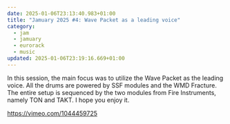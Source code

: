 ```yaml
---
date: 2025-01-06T23:13:40.983+01:00
title: "Jamuary 2025 #4: Wave Packet as a leading voice"
category:
  - jam
  - jamuary
  - eurorack
  - music
updated: 2025-01-06T23:19:16.669+01:00
---
```


In this session, the main focus was to utilize the Wave Packet as the leading voice. All the drums are powered by SSF modules and the WMD Fracture. The entire setup is sequenced by the two modules from Fire Instruments, namely TON and TAKT. I hope you enjoy it.

https://vimeo.com/1044459725
